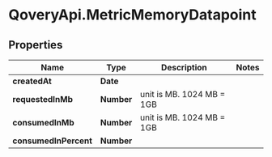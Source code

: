 # QoveryApi.MetricMemoryDatapoint

## Properties

Name | Type | Description | Notes
------------ | ------------- | ------------- | -------------
**createdAt** | **Date** |  | 
**requestedInMb** | **Number** | unit is MB. 1024 MB &#x3D; 1GB | 
**consumedInMb** | **Number** | unit is MB. 1024 MB &#x3D; 1GB | 
**consumedInPercent** | **Number** |  | 


